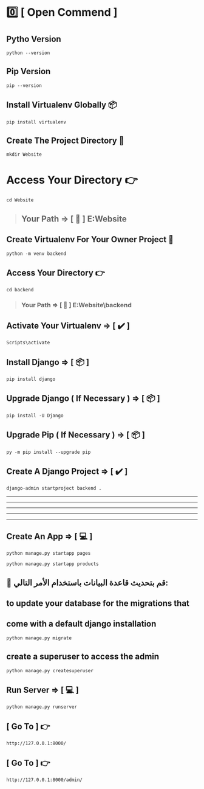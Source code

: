 

# 0️⃣ [ Open Commend ]

## Pytho Version
```
python --version 
```

## Pip Version
```
pip --version
```

## Install Virtualenv Globally 📦
```
pip install virtualenv
```

## Create The Project Directory 📁
```
mkdir Website
```

# Access Your Directory 👉️
```
cd Website
```
> ## Your Path => [ 📍 ] E:Website

## Create Virtualenv For Your Owner Project 📁
```
python -m venv backend
```

## Access Your Directory 👉️
```
cd backend
```

> ### Your Path => [ 📍 ] E:Website\backend

## Activate Your Virtualenv  => [ ✔️ ]
```
Scripts\activate
```

## Install Django => [ 📦 ]
```
pip install django
```

## Upgrade Django ( If Necessary ) => [ 📦 ]
```
pip install -U Django
```

## Upgrade Pip ( If Necessary ) => [ 📦 ]
```
py -m pip install --upgrade pip
```

## Create A Django Project  => [ ✔️ ]
```
django-admin startproject backend .
```
_______________________________________
_______________________________________
_______________________________________
_______________________________________
_______________________________________
## Create An App => [ 💻 ]
```
python manage.py startapp pages
```
```
python manage.py startapp products
```

## 🔄 قم بتحديث قاعدة البيانات باستخدام الأمر التالي:
## to update your database for the migrations that
## come with a default django installation
```
python manage.py migrate
```

## create a superuser to access the admin
```
python manage.py createsuperuser
```

## Run Server => [ 💻 ]
```
python manage.py runserver
```

## [ Go To  ] 👉️
```
http://127.0.0.1:8000/
```

## [ Go To  ] 👉️
```
http://127.0.0.1:8000/admin/
```
